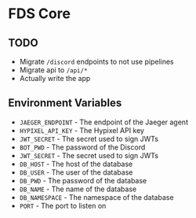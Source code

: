 # FDS Core

## TODO
- Migrate `/discord` endpoints to not use pipelines
- Migrate api to `/api/*`
- Actually write the app

## Environment Variables
- `JAEGER_ENDPOINT` - The endpoint of the Jaeger agent
- `HYPIXEL_API_KEY` - The Hypixel API key
- `JWT_SECRET` - The secret used to sign JWTs
- `BOT_PWD` - The password of the Discord
- `JWT_SECRET` - The secret used to sign JWTs
- `DB_HOST` - The host of the database
- `DB_USER` - The user of the database
- `DB_PWD` - The password of the database
- `DB_NAME` - The name of the database
- `DB_NAMESPACE` - The namespace of the database
- `PORT` - The port to listen on

